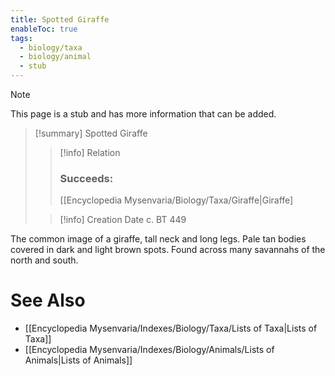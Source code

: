 ```yaml
---
title: Spotted Giraffe
enableToc: true
tags:
  - biology/taxa
  - biology/animal
  - stub
---
```


> [!note]
> This page is a stub and has more information that can be added.

> [!summary] Spotted Giraffe
> > [!info] Relation
> > ### Succeeds:
> > [[Encyclopedia Mysenvaria/Biology/Taxa/Giraffe|Giraffe]
>
> > [!info] Creation Date
> > c. BT 449

The common image of a giraffe, tall neck and long legs. Pale tan bodies covered in dark and light brown spots. Found across many savannahs of the north and south.

# See Also
- [[Encyclopedia Mysenvaria/Indexes/Biology/Taxa/Lists of Taxa|Lists of Taxa]]
- [[Encyclopedia Mysenvaria/Indexes/Biology/Animals/Lists of Animals|Lists of Animals]]
